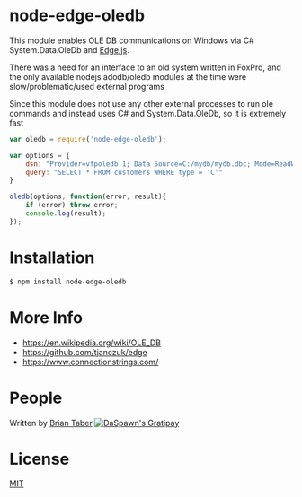 node-edge-oledb
===============

This module enables OLE DB communications on Windows via C# System.Data.OleDb and [Edge.js](https://github.com/tjanczuk/edge).  

There was a need for an interface to an old system written in FoxPro, and the only available nodejs adodb/oledb modules at the time were slow/problematic/used external programs

Since this module does not use any other external processes to run ole commands and instead uses C# and System.Data.OleDb, so it is extremely fast

```javascript
var oledb = require('node-edge-oledb');

var options = {
	dsn: "Provider=vfpoledb.1; Data Source=C:/mydb/mydb.dbc; Mode=ReadWrite|Share Deny None;",
	query: "SELECT * FROM customers WHERE type = 'C'"
}

oledb(options, function(error, result){
	if (error) throw error;
	console.log(result);
});	

```


Installation
====
```bash
$ npm install node-edge-oledb
```


More Info
====
  * https://en.wikipedia.org/wiki/OLE_DB
  * https://github.com/tjanczuk/edge
  * https://www.connectionstrings.com/


People
====
Written by [Brian Taber](https://github.com/DaSpawn) [![DaSpawn's Gratipay][gratipay-image-daspawn]][gratipay-url-daspawn]


License
====
  [MIT](LICENSE)


[gratipay-url-daspawn]: https://gratipay.com/~DaSpawn
[gratipay-image-daspawn]: https://img.shields.io/gratipay/team/daspawn.svg
